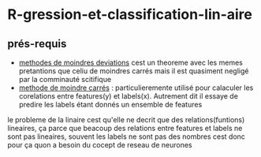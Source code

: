 # R-gression-et-classification-lin-aire
## prés-requis 
* <a href="">methodes de moindres deviations</a> cest un theoreme avec les memes pretantions que celiu de moindres carrés mais il est quasiment negligé par la comminauté scitifique 
* <a href="https://github.com/talisma-cassoma/The-method-of-least-squares-on-Matlab">methode de moindre carrés</a> : particulieremente utilisé pour calaculer les corelations entre features(y) et labels(x). Autrement dit il essaye de predire les labels étant donnés un ensemble de features 

le probleme de la linaire cest qu'elle ne decrit que des relations(funtions) lineaires, ça parce que beacoup des relations entre features et labels ne sont pas lineaires, souvent les labels ne sont pas des nombres 
cest donc pour ça quon a besoin du cocept de reseau de neurones 

